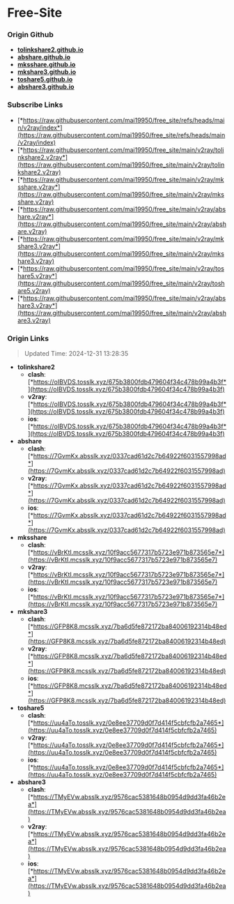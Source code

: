 # Free-Site

### Origin Github

- [**tolinkshare2.github.io**](https://github.com/tolinkshare2/tolinkshare2.github.io)
- [**abshare.github.io**](https://github.com/abshare/abshare.github.io)
- [**mksshare.github.io**](https://github.com/mksshare/mksshare.github.io)
- [**mkshare3.github.io**](https://github.com/mkshare3/mkshare3.github.io)
- [**toshare5.github.io**](https://github.com/toshare5/toshare5.github.io)
- [**abshare3.github.io**](https://github.com/abshare3/abshare3.github.io)

### Subscribe Links

- [*https://raw.githubusercontent.com/mai19950/free_site/refs/heads/main/v2ray/index*](https://raw.githubusercontent.com/mai19950/free_site/refs/heads/main/v2ray/index)
- [*https://raw.githubusercontent.com/mai19950/free_site/main/v2ray/tolinkshare2.v2ray*](https://raw.githubusercontent.com/mai19950/free_site/main/v2ray/tolinkshare2.v2ray)
- [*https://raw.githubusercontent.com/mai19950/free_site/main/v2ray/mksshare.v2ray*](https://raw.githubusercontent.com/mai19950/free_site/main/v2ray/mksshare.v2ray)
- [*https://raw.githubusercontent.com/mai19950/free_site/main/v2ray/abshare.v2ray*](https://raw.githubusercontent.com/mai19950/free_site/main/v2ray/abshare.v2ray)
- [*https://raw.githubusercontent.com/mai19950/free_site/main/v2ray/mkshare3.v2ray*](https://raw.githubusercontent.com/mai19950/free_site/main/v2ray/mkshare3.v2ray)
- [*https://raw.githubusercontent.com/mai19950/free_site/main/v2ray/toshare5.v2ray*](https://raw.githubusercontent.com/mai19950/free_site/main/v2ray/toshare5.v2ray)
- [*https://raw.githubusercontent.com/mai19950/free_site/main/v2ray/abshare3.v2ray*](https://raw.githubusercontent.com/mai19950/free_site/main/v2ray/abshare3.v2ray)

### Origin Links

> Updated Time: 2024-12-31 13:28:35

- **tolinkshare2**
  - **clash**: [*https://oIBVDS.tosslk.xyz/675b3800fdb479604f34c478b99a4b3f*](https://oIBVDS.tosslk.xyz/675b3800fdb479604f34c478b99a4b3f)
  - **v2ray**: [*https://oIBVDS.tosslk.xyz/675b3800fdb479604f34c478b99a4b3f*](https://oIBVDS.tosslk.xyz/675b3800fdb479604f34c478b99a4b3f)
  - **ios**: [*https://oIBVDS.tosslk.xyz/675b3800fdb479604f34c478b99a4b3f*](https://oIBVDS.tosslk.xyz/675b3800fdb479604f34c478b99a4b3f)
- **abshare**
  - **clash**: [*https://7GvmKx.absslk.xyz/0337cad61d2c7b64922f6031557998ad*](https://7GvmKx.absslk.xyz/0337cad61d2c7b64922f6031557998ad)
  - **v2ray**: [*https://7GvmKx.absslk.xyz/0337cad61d2c7b64922f6031557998ad*](https://7GvmKx.absslk.xyz/0337cad61d2c7b64922f6031557998ad)
  - **ios**: [*https://7GvmKx.absslk.xyz/0337cad61d2c7b64922f6031557998ad*](https://7GvmKx.absslk.xyz/0337cad61d2c7b64922f6031557998ad)
- **mksshare**
  - **clash**: [*https://vBrKtI.mcsslk.xyz/10f9acc5677317b5723e971b873565e7*](https://vBrKtI.mcsslk.xyz/10f9acc5677317b5723e971b873565e7)
  - **v2ray**: [*https://vBrKtI.mcsslk.xyz/10f9acc5677317b5723e971b873565e7*](https://vBrKtI.mcsslk.xyz/10f9acc5677317b5723e971b873565e7)
  - **ios**: [*https://vBrKtI.mcsslk.xyz/10f9acc5677317b5723e971b873565e7*](https://vBrKtI.mcsslk.xyz/10f9acc5677317b5723e971b873565e7)
- **mkshare3**
  - **clash**: [*https://GFP8K8.mcsslk.xyz/7ba6d5fe872172ba84006192314b48ed*](https://GFP8K8.mcsslk.xyz/7ba6d5fe872172ba84006192314b48ed)
  - **v2ray**: [*https://GFP8K8.mcsslk.xyz/7ba6d5fe872172ba84006192314b48ed*](https://GFP8K8.mcsslk.xyz/7ba6d5fe872172ba84006192314b48ed)
  - **ios**: [*https://GFP8K8.mcsslk.xyz/7ba6d5fe872172ba84006192314b48ed*](https://GFP8K8.mcsslk.xyz/7ba6d5fe872172ba84006192314b48ed)
- **toshare5**
  - **clash**: [*https://uu4aTo.tosslk.xyz/0e8ee37709d0f7d414f5cbfcfb2a7465*](https://uu4aTo.tosslk.xyz/0e8ee37709d0f7d414f5cbfcfb2a7465)
  - **v2ray**: [*https://uu4aTo.tosslk.xyz/0e8ee37709d0f7d414f5cbfcfb2a7465*](https://uu4aTo.tosslk.xyz/0e8ee37709d0f7d414f5cbfcfb2a7465)
  - **ios**: [*https://uu4aTo.tosslk.xyz/0e8ee37709d0f7d414f5cbfcfb2a7465*](https://uu4aTo.tosslk.xyz/0e8ee37709d0f7d414f5cbfcfb2a7465)
- **abshare3**
  - **clash**: [*https://TMyEVw.absslk.xyz/9576cac5381648b0954d9dd3fa46b2ea*](https://TMyEVw.absslk.xyz/9576cac5381648b0954d9dd3fa46b2ea)
  - **v2ray**: [*https://TMyEVw.absslk.xyz/9576cac5381648b0954d9dd3fa46b2ea*](https://TMyEVw.absslk.xyz/9576cac5381648b0954d9dd3fa46b2ea)
  - **ios**: [*https://TMyEVw.absslk.xyz/9576cac5381648b0954d9dd3fa46b2ea*](https://TMyEVw.absslk.xyz/9576cac5381648b0954d9dd3fa46b2ea)

